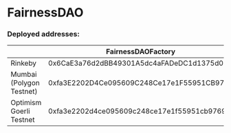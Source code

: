 # FairnessDAO

### Deployed addresses:

|                          | FairnessDAOFactory                         |
|--------------------------|--------------------------------------------|
| Rinkeby                  | 0x6CaE3a76d2dBB49301A5dc4aFADeDC1d1375d0Ed |
| Mumbai (Polygon Testnet) | 0xfa3E2202D4Ce095609C248Ce17e1F55951CB9769 |
| Optimism Goerli Testnet  | 0xfa3e2202d4ce095609c248ce17e1f55951cb9769 |